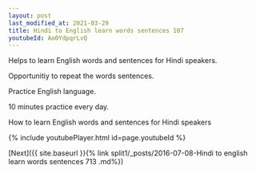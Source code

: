 ```yaml
---
layout: post
last_modified_at: 2021-03-29
title: Hindi to English learn words sentences 107 
youtubeId: Ao0YdpqrLvQ
---
```

 
 
Helps to learn English words and sentences for Hindi speakers.

Opportunitiy to repeat the words sentences. 

Practice English language. 
 
10 minutes practice every day. 
 
How to learn English words and sentences for Hindi speakers 
 
{% include youtubePlayer.html id=page.youtubeId %}
 
 
[Next]({{ site.baseurl }}{% link  split1/_posts/2016-07-08-Hindi to english learn words sentences 713 .md%})
 

